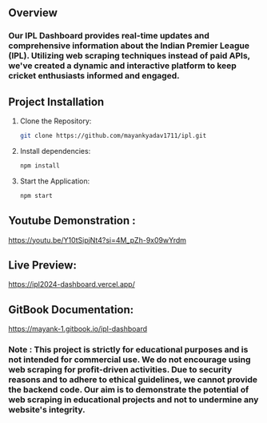 <figure><img src="https://i.ibb.co/qNZnxvn/Screenshot-2024-05-18-202551.png" alt=""> </figure> 


## Overview

### Our IPL Dashboard provides real-time updates and comprehensive information about the Indian Premier League (IPL). Utilizing web scraping techniques instead of paid APIs, we've created a dynamic and interactive platform to keep cricket enthusiasts informed and engaged.



## Project Installation

1.  Clone the Repository:

    ```bash
    git clone https://github.com/mayankyadav1711/ipl.git
    ```
2.  Install dependencies:

    ```bash
    npm install
    ```
3.  Start the Application:

    ```bash
    npm start
    ```



## Youtube Demonstration :

<a href="https://youtu.be/Y10tSipjNt4?si=4M_pZh-9x09wYrdm"> https://youtu.be/Y10tSipjNt4?si=4M_pZh-9x09wYrdm </a>

## Live Preview:

<a href="https://ipl2024-dashboard.vercel.app/"> https://ipl2024-dashboard.vercel.app/ </a>

## GitBook Documentation:

<a href="https://mayank-1.gitbook.io/ipl-dashboard"> https://mayank-1.gitbook.io/ipl-dashboard </a>



### Note : This project is strictly for educational purposes and is not intended for commercial use. We do not encourage using web scraping for profit-driven activities. Due to security reasons and to adhere to ethical guidelines, we cannot provide the backend code. Our aim is to demonstrate the potential of web scraping in educational projects and not to undermine any website's integrity.
